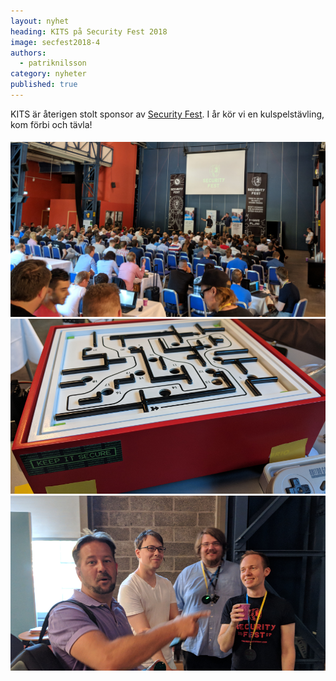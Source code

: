 ```yaml
---
layout: nyhet
heading: KITS på Security Fest 2018
image: secfest2018-4
authors:
  - patriknilsson
category: nyheter
published: true
---
```


KITS är återigen stolt sponsor av [Security Fest](https://securityfest.com). I år kör vi en kulspelstävling, kom förbi och tävla!


###### ![](/images/nyheter/secfest2018-1.png)![](/images/nyheter/secfest2018-4-small@2x.png)![](/images/nyheter/secfest2018-2-small@2x.png)

